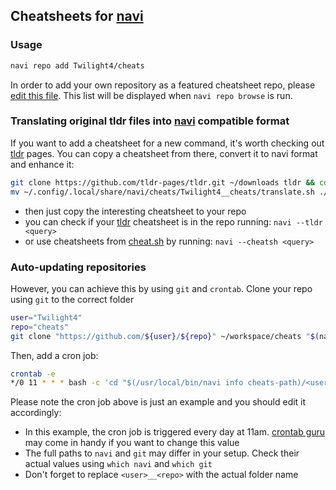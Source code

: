 ## Cheatsheets for [navi](https://github.com/denisidoro/navi)
### Usage
```bash
navi repo add Twilight4/cheats
```
In order to add your own repository as a featured cheatsheet repo, please [edit this file](https://github.com/denisidoro/cheats/edit/master/featured_repos.txt). This list will be displayed when `navi repo browse` is run.

### Translating original tldr files into [navi](https://github.com/denisidoro/navi) compatible format
If you want to add a cheatsheet for a new command, it's worth checking out [tldr](https://github.com/tldr-pages/tldr) pages. You can copy a cheatsheet from there, convert it to navi format and enhance it:
```bash
git clone https://github.com/tldr-pages/tldr.git ~/downloads tldr && cd tdlr
mv ~/.config/.local/share/navi/cheats/Twilight4__cheats/translate.sh ./
```
- then just copy the interesting cheatsheet to your repo
- you can check if your [tldr](https://github.com/tldr-pages/tldr) cheatsheet is in the repo running: `navi --tldr <query>`
- or use cheatsheets from [cheat.sh](https://github.com/chubin/cheat.sh) by running: `navi --cheatsh <query>`

### Auto-updating repositories
However, you can achieve this by using `git` and `crontab`.
Clone your repo using `git` to the correct folder
```bash
user="Twilight4"
repo="cheats"
git clone "https://github.com/${user}/${repo}" ~/workspace/cheats "$(navi info cheats-path)/${user}__${repo}"
```
Then, add a cron job:
```bash
crontab -e
*/0 11 * * * bash -c 'cd "$(/usr/local/bin/navi info cheats-path)/<user>__<repo>" && /usr/local/bin/git pull -q origin master'
```
Please note the cron job above is just an example and you should edit it accordingly:
- In this example, the cron job is triggered every day at 11am. [crontab guru](https://crontab.guru/) may come in handy if you want to change this value
- The full paths to `navi` and `git` may differ in your setup. Check their actual values using `which navi` and `which git`
- Don't forget to replace `<user>__<repo>` with the actual folder name

